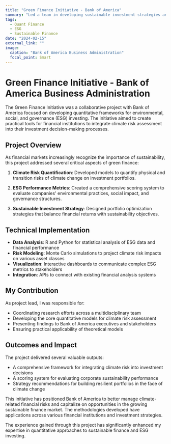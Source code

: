 ```yaml
---
title: "Green Finance Initiative - Bank of America"
summary: "Led a team in developing sustainable investment strategies and ESG metrics for financial institutions, focusing on climate risk assessment."
tags:
  - Quant Finance
  - ESG
  - Sustainable Finance
date: "2024-02-15"
external_link: ""
image:
  caption: "Bank of America Business Administration"
  focal_point: Smart
---
```


# Green Finance Initiative - Bank of America Business Administration

The Green Finance Initiative was a collaborative project with Bank of America focused on developing quantitative frameworks for environmental, social, and governance (ESG) investing. The initiative aimed to create practical tools for financial institutions to integrate climate risk assessment into their investment decision-making processes.

## Project Overview

As financial markets increasingly recognize the importance of sustainability, this project addressed several critical aspects of green finance:

1. **Climate Risk Quantification**: Developed models to quantify physical and transition risks of climate change on investment portfolios.

2. **ESG Performance Metrics**: Created a comprehensive scoring system to evaluate companies' environmental practices, social impact, and governance structures.

3. **Sustainable Investment Strategy**: Designed portfolio optimization strategies that balance financial returns with sustainability objectives.

## Technical Implementation

- **Data Analysis**: R and Python for statistical analysis of ESG data and financial performance
- **Risk Modeling**: Monte Carlo simulations to project climate risk impacts on various asset classes
- **Visualization**: Interactive dashboards to communicate complex ESG metrics to stakeholders
- **Integration**: APIs to connect with existing financial analysis systems

## My Contribution

As project lead, I was responsible for:

- Coordinating research efforts across a multidisciplinary team
- Developing the core quantitative models for climate risk assessment
- Presenting findings to Bank of America executives and stakeholders
- Ensuring practical applicability of theoretical models

## Outcomes and Impact

The project delivered several valuable outputs:

- A comprehensive framework for integrating climate risk into investment decisions
- A scoring system for evaluating corporate sustainability performance
- Strategy recommendations for building resilient portfolios in the face of climate change

This initiative has positioned Bank of America to better manage climate-related financial risks and capitalize on opportunities in the growing sustainable finance market. The methodologies developed have applications across various financial institutions and investment strategies.

The experience gained through this project has significantly enhanced my expertise in quantitative approaches to sustainable finance and ESG investing.
